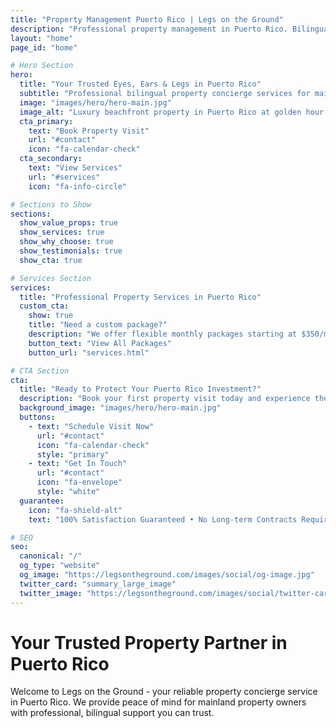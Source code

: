 ```yaml
---
title: "Property Management Puerto Rico | Legs on the Ground"
description: "Professional property management in Puerto Rico. Bilingual service, property check-ins, translation. Trusted by mainland owners. From $100."
layout: "home"
page_id: "home"

# Hero Section
hero:
  title: "Your Trusted Eyes, Ears & Legs in Puerto Rico"
  subtitle: "Professional bilingual property concierge services for mainland owners. Peace of mind for your Puerto Rico investment, starting at just $100 per visit."
  image: "images/hero/hero-main.jpg"
  image_alt: "Luxury beachfront property in Puerto Rico at golden hour sunset, showcasing professional property management services"
  cta_primary:
    text: "Book Property Visit"
    url: "#contact"
    icon: "fa-calendar-check"
  cta_secondary:
    text: "View Services"
    url: "#services"
    icon: "fa-info-circle"

# Sections to Show
sections:
  show_value_props: true
  show_services: true
  show_why_choose: true
  show_testimonials: true
  show_cta: true

# Services Section
services:
  title: "Professional Property Services in Puerto Rico"
  custom_cta:
    show: true
    title: "Need a custom package?"
    description: "We offer flexible monthly packages starting at $350/month"
    button_text: "View All Packages"
    button_url: "services.html"

# CTA Section
cta:
  title: "Ready to Protect Your Puerto Rico Investment?"
  description: "Book your first property visit today and experience the peace of mind you deserve"
  background_image: "images/hero/hero-main.jpg"
  buttons:
    - text: "Schedule Visit Now"
      url: "#contact"
      icon: "fa-calendar-check"
      style: "primary"
    - text: "Get In Touch"
      url: "#contact"
      icon: "fa-envelope"
      style: "white"
  guarantee:
    icon: "fa-shield-alt"
    text: "100% Satisfaction Guaranteed • No Long-term Contracts Required"

# SEO
seo:
  canonical: "/"
  og_type: "website"
  og_image: "https://legsontheground.com/images/social/og-image.jpg"
  twitter_card: "summary_large_image"
  twitter_image: "https://legsontheground.com/images/social/twitter-card.jpg"
---
```


# Your Trusted Property Partner in Puerto Rico

Welcome to Legs on the Ground - your reliable property concierge service in Puerto Rico. We provide peace of mind for mainland property owners with professional, bilingual support you can trust.
